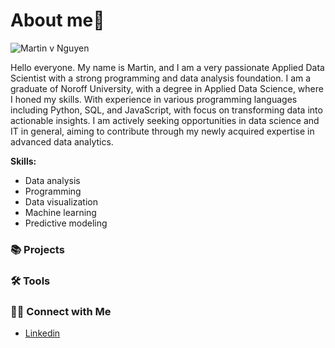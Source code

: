 # About me👋


![Martin v  Nguyen](https://github.com/user-attachments/assets/7a318abf-fa23-4320-8a19-22ca8f0ce5f3)

Hello everyone. My name is Martin, and I am a very passionate Applied Data Scientist with a strong programming and data analysis foundation. I am a graduate of Noroff University, with a degree in Applied Data Science, where I honed my skills. 
With experience in various programming languages including Python, SQL, and JavaScript, with focus on transforming data into actionable insights. I am actively seeking opportunities in data science and IT in general, aiming to contribute through my newly acquired expertise in advanced data analytics.

**Skills:**
- Data analysis
- Programming
- Data visualization
- Machine learning
- Predictive modeling

### 📚 Projects

### 🛠️ Tools

### 👋🏻 Connect with Me
- [Linkedin](https://www.linkedin.com/in/martinng1609/)
